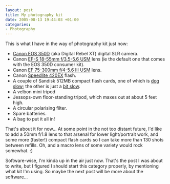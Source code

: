 ```yaml
---
layout: post
title: My photography kit
date: 2005-08-13 19:44:03 +01:00
categories:
- Photography
---
```

This is what I have in the way of photography kit just now:

<ul>
  <li><a href="http://www.canon.co.uk/for_home/product_finder/cameras/digital_slr/eos_350d/index.asp">Canon EOS 350D</a> (aka Digital Rebel XT) digital SLR camera.</li>
  <li>Canon <a href="http://www.canon.co.uk/for_home/product_finder/cameras/ef_lenses/zoom_lenses/ef-s_18-55mm_f-3.5-5.6/index.asp">EF-S 18-55mm f/3.5-5.6 USM</a> lens (ie the default one that comes with the EOS 350D consumer kit).</li>
  <li>Canon <a href="http://www.canon.co.uk/for_home/product_finder/cameras/ef_lenses/zoom_lenses/ef_75300mm_f456iii_usm/index.asp">EF 75-300mm f/4-5.6 III USM</a> lens.</li>
  <li>Canon <a href="http://consumer.usa.canon.com/ir/controller?act=ModelDetailAct&fcategoryid=141&modelid=7394">Speedlite 420EX</a> flash.</li>
  <li>A couple of Sandisk 512MB compact flash cards, one of which is <a href="http://www.sandisk.com/retail/cf.asp">dog slow</a>; the other is just a <a href="http://www.sandisk.com/retail/ultra2-cf.asp">bit slow</a>.</li>
  <li>A velbon mini tripod</li>
  <li>Jessops-own floor-standing tripod, which maxes out at about 5 feet high.</li>
  <li>A circular polarising filter.</li>
  <li>Spare batteries.</li>
  <li>A bag to put it all in!</li>
</ul>

That's about it for now...  At some point in the not too distant future, I'd like to add a 50mm f/1.8 lens to that arsenal for lower light/portrait work, and some more (faster!) compact flash cards so I can take more than 130 shots between refills.  Oh, and a macro lens of some variety would rock somewhat. :)

Software-wise, I'm kinda up in the air just now.  That's the post I was about to write, but I figured I should start this category properly, by mentioning what kit I'm using.  So maybe the next post will be more about the software...
